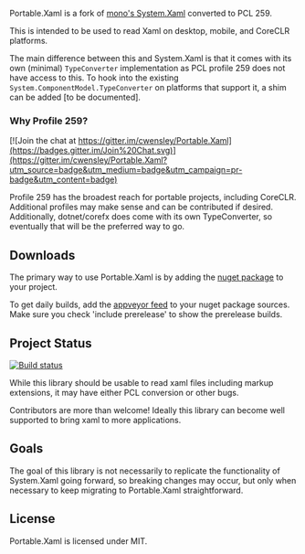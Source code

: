 Portable.Xaml is a fork of [mono's System.Xaml](https://github.com/mono/mono/tree/master/mcs/class/System.Xaml) converted to PCL 259.

This is intended to be used to read Xaml on desktop, mobile, and CoreCLR platforms.

The main difference between this and System.Xaml is that it comes with its own (minimal) `TypeConverter` implementation as PCL profile 259 does not have access to this. To hook into the existing `System.ComponentModel.TypeConverter` on platforms that support it, a shim can be added [to be documented].

### Why Profile 259? 

[![Join the chat at https://gitter.im/cwensley/Portable.Xaml](https://badges.gitter.im/Join%20Chat.svg)](https://gitter.im/cwensley/Portable.Xaml?utm_source=badge&utm_medium=badge&utm_campaign=pr-badge&utm_content=badge)

Profile 259 has the broadest reach for portable projects, including CoreCLR.  Additional profiles may make sense and can be contributed if desired.  Additionally, dotnet/corefx does come with its own TypeConverter, so eventually that will be the preferred way to go.

## Downloads

The primary way to use Portable.Xaml is by adding the [nuget package](https://www.nuget.org/packages/Portable.Xaml/) to your project.

To get daily builds, add the [appveyor feed](https://ci.appveyor.com/nuget/portable-xaml) to your nuget package sources.  Make sure you check 'include prerelease' to show the prerelease builds.


## Project Status

[![Build status](https://ci.appveyor.com/api/projects/status/tsbibgrcmd73a7tl/branch/master?svg=true)](https://ci.appveyor.com/project/cwensley/portable-xaml/branch/master)

While this library should be usable to read xaml files including markup extensions, it may have either PCL conversion or other bugs.

Contributors are more than welcome! Ideally this library can become well supported to bring xaml to more applications.

## Goals

The goal of this library is not necessarily to replicate the functionality of System.Xaml going forward, so breaking changes may occur, but only when necessary to keep migrating to Portable.Xaml straightforward.



License
-------

Portable.Xaml is licensed under MIT.

